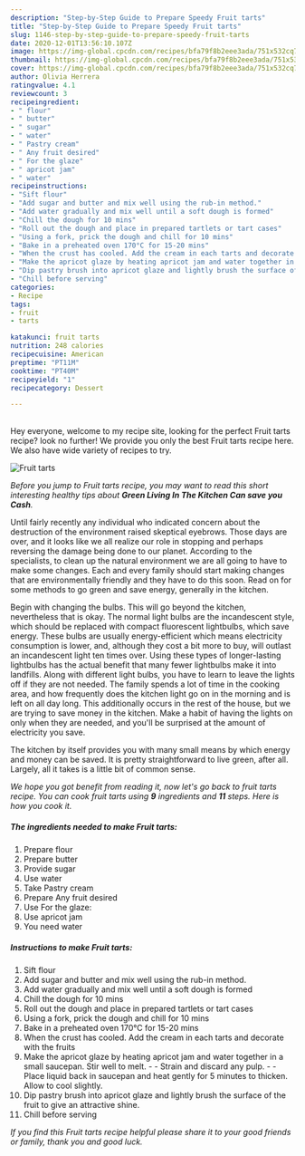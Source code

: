 ```yaml
---
description: "Step-by-Step Guide to Prepare Speedy Fruit tarts"
title: "Step-by-Step Guide to Prepare Speedy Fruit tarts"
slug: 1146-step-by-step-guide-to-prepare-speedy-fruit-tarts
date: 2020-12-01T13:56:10.107Z
image: https://img-global.cpcdn.com/recipes/bfa79f8b2eee3ada/751x532cq70/fruit-tarts-recipe-main-photo.jpg
thumbnail: https://img-global.cpcdn.com/recipes/bfa79f8b2eee3ada/751x532cq70/fruit-tarts-recipe-main-photo.jpg
cover: https://img-global.cpcdn.com/recipes/bfa79f8b2eee3ada/751x532cq70/fruit-tarts-recipe-main-photo.jpg
author: Olivia Herrera
ratingvalue: 4.1
reviewcount: 3
recipeingredient:
- " flour"
- " butter"
- " sugar"
- " water"
- " Pastry cream"
- " Any fruit desired"
- " For the glaze"
- " apricot jam"
- " water"
recipeinstructions:
- "Sift flour"
- "Add sugar and butter and mix well using the rub-in method."
- "Add water gradually and mix well until a soft dough is formed"
- "Chill the dough for 10 mins"
- "Roll out the dough and place in prepared tartlets or tart cases"
- "Using a fork, prick the dough and chill for 10 mins"
- "Bake in a preheated oven 170°C for 15-20 mins"
- "When the crust has cooled. Add the cream in each tarts and decorate with the fruits"
- "Make the apricot glaze by heating apricot jam and water together in a small saucepan. Stir well to melt.  Strain and discard any pulp.  Place liquid back in saucepan and heat gently for 5 minutes to thicken. Allow to cool slightly."
- "Dip pastry brush into apricot glaze and lightly brush the surface of the fruit to give an attractive shine."
- "Chill before serving"
categories:
- Recipe
tags:
- fruit
- tarts

katakunci: fruit tarts 
nutrition: 248 calories
recipecuisine: American
preptime: "PT11M"
cooktime: "PT40M"
recipeyield: "1"
recipecategory: Dessert

---
```

<br>
Hey everyone, welcome to my recipe site, looking for the perfect Fruit tarts recipe? look no further! We provide you only the best Fruit tarts recipe here. We also have wide variety of recipes to try.
<br>


![Fruit tarts](https://img-global.cpcdn.com/recipes/bfa79f8b2eee3ada/751x532cq70/fruit-tarts-recipe-main-photo.jpg)

<i>Before you jump to Fruit tarts recipe, you may want to read this short interesting healthy tips about 
<strong>Green Living In The Kitchen Can save you Cash</strong>.</i>
</br>

Until fairly recently any individual who indicated concern about the destruction of the environment raised skeptical eyebrows. Those days are over, and it looks like we all realize our role in stopping and perhaps reversing the damage being done to our planet. According to the specialists, to clean up the natural environment we are all going to have to make some changes. Each and every family should start making changes that are environmentally friendly and they have to do this soon. Read on for some methods to go green and save energy, generally in the kitchen.

Begin with changing the bulbs. This will go beyond the kitchen, nevertheless that is okay. The normal light bulbs are the incandescent style, which should be replaced with compact fluorescent lightbulbs, which save energy. These bulbs are usually energy-efficient which means electricity consumption is lower, and, although they cost a bit more to buy, will outlast an incandescent light ten times over. Using these types of longer-lasting lightbulbs has the actual benefit that many fewer lightbulbs make it into landfills. Along with different light bulbs, you have to learn to leave the lights off if they are not needed. The family spends a lot of time in the cooking area, and how frequently does the kitchen light go on in the morning and is left on all day long. This additionally occurs in the rest of the house, but we are trying to save money in the kitchen. Make a habit of having the lights on only when they are needed, and you'll be surprised at the amount of electricity you save.

The kitchen by itself provides you with many small means by which energy and money can be saved. It is pretty straightforward to live green, after all. Largely, all it takes is a little bit of common sense.


<i>We hope you got benefit from reading it, now let's go back to fruit tarts recipe. You can cook fruit tarts using <strong>9</strong> ingredients and <strong>11</strong> steps. Here is how you cook it.
</i>

##### The ingredients needed to make Fruit tarts:

1. Prepare  flour
1. Prepare  butter
1. Provide  sugar
1. Use  water
1. Take  Pastry cream
1. Prepare  Any fruit desired
1. Use  For the glaze:
1. Use  apricot jam
1. You need  water


##### Instructions to make Fruit tarts:

1. Sift flour
1. Add sugar and butter and mix well using the rub-in method.
1. Add water gradually and mix well until a soft dough is formed
1. Chill the dough for 10 mins
1. Roll out the dough and place in prepared tartlets or tart cases
1. Using a fork, prick the dough and chill for 10 mins
1. Bake in a preheated oven 170°C for 15-20 mins
1. When the crust has cooled. Add the cream in each tarts and decorate with the fruits
1. Make the apricot glaze by heating apricot jam and water together in a small saucepan. Stir well to melt. -  - Strain and discard any pulp. -  - Place liquid back in saucepan and heat gently for 5 minutes to thicken. Allow to cool slightly.
1. Dip pastry brush into apricot glaze and lightly brush the surface of the fruit to give an attractive shine.
1. Chill before serving


<i>If you find this Fruit tarts recipe helpful please share it to your good friends or family, thank you and good luck.</i>
